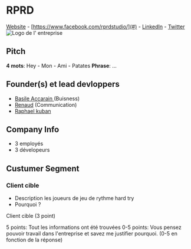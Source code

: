 # RPRD
[Website](#) - [https://www.facebook.com/rprdstudio/](#) - [LinkedIn](#) - [Twitter](#)  
![Logo de l' entreprise](NoLogo.png)
## Pitch
**4 mots**: Hey - Mon - Ami - Patates
**Phrase**: ...

## Founder(s) et lead devloppers
- [Basile Accarain ](#https://www.linkedin.com/in/basile-accarain-b136b614b/) (Buisness)
- [Renaud]() (Communication)
- [Raphael kuban](https://www.linkedin.com/in/raphael-kuban-74b50514a/)

## Company Info
 - 3 employés
 - 3 dévelopeurs 

## Custumer Segment
### Client cible
- Description les joueurs de jeu de rythme hard try
- Pourquoi ?

Client cible (3 point)

5 points: Tout les informations ont été trouvées
0-5 points: Vous pensez pouvoir travail dans l'entreprise et savez me justifier pourquoi. (0-5 en fonction de la réponse)

